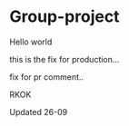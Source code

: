 # Group-project
Hello world

this is the fix for production...

fix for pr comment..

RKOK

Updated 26-09
